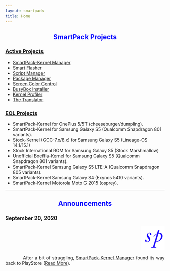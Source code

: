 ```yaml
---
layout: smartpack
title: Home
---
```


<style>
    tab1 { padding-left: 4em; }
</style>

<h2 style="color: blue; text-align: center">SmartPack Projects</h2>

<h3><a href="{{ site.github.url }}/active-projects/">Active Projects</a></h3>

* <a href="{{ site.github.url }}/spkm/">SmartPack-Kernel Manager</a>
* <a href="{{ site.github.url }}/smartflasher/">Smart Flasher</a>
* <a href="{{ site.github.url }}/scriptmanager/">Script Manager</a>
* <a href="{{ site.github.url }}/pm/">Package Manager</a>
* <a href="{{ site.github.url }}/scc/">Screen Color Control</a>
* <a href="{{ site.github.url }}/bbi/">BusyBox Installer</a>
* <a href="{{ site.github.url }}/kp/">Kernel Profiler</a>
* <a href="{{ site.github.url }}/translator/">The Translator</a>

<h3><a href="{{ site.github.url }}/end-of-life/">EOL Projects</a></h3>

* SmartPack-Kernel for OnePlus 5/5T (cheeseburger/dumpling).
* SmartPack-Kernel for Samsung Galaxy S5 (Qualcomm Snapdragon 801 variants).
* Stock-Kernel (GCC-7.x/8.x) for Samsung Galaxy S5 (Lineage-OS 14.1/15.1)
* Stock International ROM for Samsung Galaxy S5 (Stock Marshmallow)
* Unofficial Boeffla-Kernel for Samsung Galaxy S5 (Qualcomm Snapdragon 801 variants).
* SmartPack-Kernel Samsung Galaxy S5 LTE-A (Qualcomm Snapdragon 805 variants).
* SmartPack-Kernel Samsung Galaxy S4 (Exynos 5410 variants).
* SmartPack-Kernel Motorola Moto G 2015 (osprey).

<hr>

<h2 style="color: blue; text-align: center">Announcements</h2>

<h3 style="text-align: left">September 20, 2020</h3>
<p style="text-align: right;"><img src="https://github.com/SmartPack/SmartPack.github.io/blob/master/asset/pic009.png?raw=true" alt="" width="75" height="75" /></p>

<p style="text-align: justify;"><tab1>After a bit of struggling, <a href="{{ site.github.url }}/spkm/" target="_blank">SmartPack-Kernel Manager</a> found its way back to PlayStore (<a href="{{ site.github.url }}/announcements">Read More</a>).</tab1></p>

